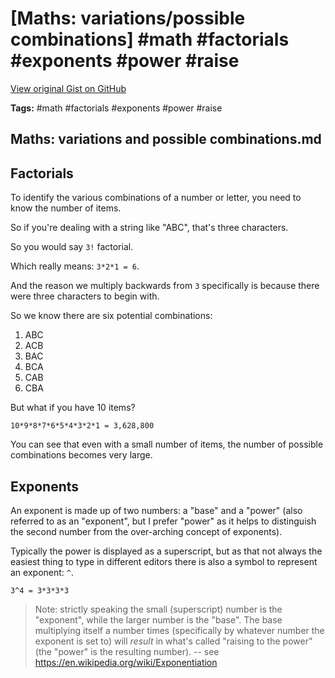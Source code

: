 # [Maths: variations/possible combinations] #math #factorials #exponents #power #raise

[View original Gist on GitHub](https://gist.github.com/Integralist/6e45b59b45884eddb2e4f4cf955d653e)

**Tags:** #math #factorials #exponents #power #raise

## Maths: variations and possible combinations.md

## Factorials

To identify the various combinations of a number or letter, you need to know the number of items.

So if you're dealing with a string like "ABC", that's three characters.

So you would say `3!` factorial.

Which really means: `3*2*1 = 6`.

And the reason we multiply backwards from `3` specifically is because there were three characters to begin with.

So we know there are six potential combinations:

1. ABC
2. ACB
3. BAC
4. BCA
5. CAB
6. CBA

But what if you have 10 items?

```
10*9*8*7*6*5*4*3*2*1 = 3,628,800
```

You can see that even with a small number of items, the number of possible combinations becomes very large.

## Exponents

An exponent is made up of two numbers: a "base" and a "power" (also referred to as an "exponent", but I prefer "power" as it helps to distinguish the second number from the over-arching concept of exponents).

Typically the power is displayed as a superscript, but as that not always the easiest thing to type in different editors there is also a symbol to represent an exponent: `^`.

```
3^4 = 3*3*3*3
```

> Note: strictly speaking the small (superscript) number is the "exponent", while the larger number is the "base". The base multiplying itself a number times (specifically by whatever number the exponent is set to) will _result_ in what's called "raising to the power" (the "power" is the resulting number). -- see https://en.wikipedia.org/wiki/Exponentiation


